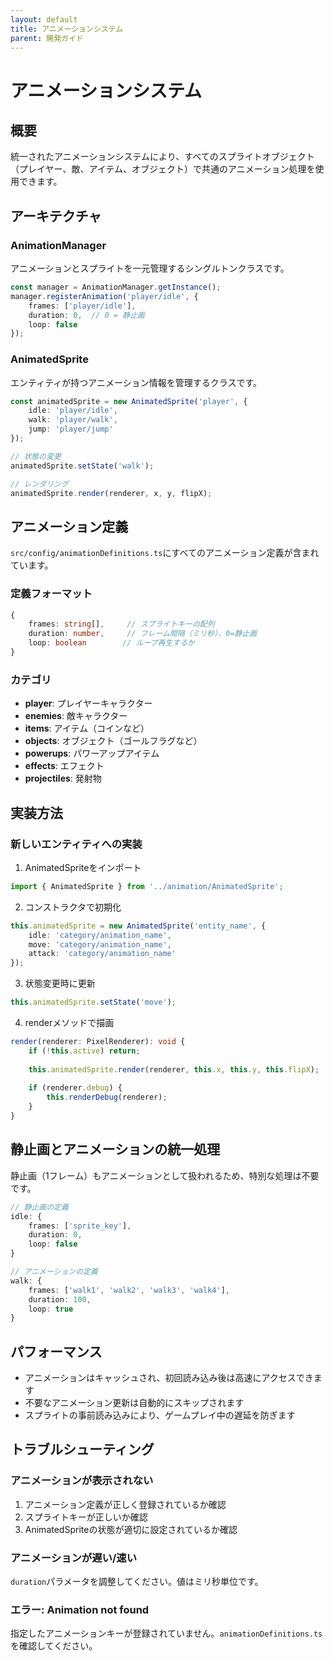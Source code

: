```yaml
---
layout: default
title: アニメーションシステム
parent: 開発ガイド
---
```


# アニメーションシステム

## 概要

統一されたアニメーションシステムにより、すべてのスプライトオブジェクト（プレイヤー、敵、アイテム、オブジェクト）で共通のアニメーション処理を使用できます。

## アーキテクチャ

### AnimationManager

アニメーションとスプライトを一元管理するシングルトンクラスです。

```typescript
const manager = AnimationManager.getInstance();
manager.registerAnimation('player/idle', {
    frames: ['player/idle'],
    duration: 0,  // 0 = 静止画
    loop: false
});
```

### AnimatedSprite

エンティティが持つアニメーション情報を管理するクラスです。

```typescript
const animatedSprite = new AnimatedSprite('player', {
    idle: 'player/idle',
    walk: 'player/walk',
    jump: 'player/jump'
});

// 状態の変更
animatedSprite.setState('walk');

// レンダリング
animatedSprite.render(renderer, x, y, flipX);
```

## アニメーション定義

`src/config/animationDefinitions.ts`にすべてのアニメーション定義が含まれています。

### 定義フォーマット

```typescript
{
    frames: string[],     // スプライトキーの配列
    duration: number,     // フレーム間隔（ミリ秒）、0=静止画
    loop: boolean        // ループ再生するか
}
```

### カテゴリ

- **player**: プレイヤーキャラクター
- **enemies**: 敵キャラクター
- **items**: アイテム（コインなど）
- **objects**: オブジェクト（ゴールフラグなど）
- **powerups**: パワーアップアイテム
- **effects**: エフェクト
- **projectiles**: 発射物

## 実装方法

### 新しいエンティティへの実装

1. AnimatedSpriteをインポート
```typescript
import { AnimatedSprite } from '../animation/AnimatedSprite';
```

2. コンストラクタで初期化
```typescript
this.animatedSprite = new AnimatedSprite('entity_name', {
    idle: 'category/animation_name',
    move: 'category/animation_name',
    attack: 'category/animation_name'
});
```

3. 状態変更時に更新
```typescript
this.animatedSprite.setState('move');
```

4. renderメソッドで描画
```typescript
render(renderer: PixelRenderer): void {
    if (!this.active) return;
    
    this.animatedSprite.render(renderer, this.x, this.y, this.flipX);
    
    if (renderer.debug) {
        this.renderDebug(renderer);
    }
}
```

## 静止画とアニメーションの統一処理

静止画（1フレーム）もアニメーションとして扱われるため、特別な処理は不要です。

```typescript
// 静止画の定義
idle: {
    frames: ['sprite_key'],
    duration: 0,
    loop: false
}

// アニメーションの定義
walk: {
    frames: ['walk1', 'walk2', 'walk3', 'walk4'],
    duration: 100,
    loop: true
}
```

## パフォーマンス

- アニメーションはキャッシュされ、初回読み込み後は高速にアクセスできます
- 不要なアニメーション更新は自動的にスキップされます
- スプライトの事前読み込みにより、ゲームプレイ中の遅延を防ぎます

## トラブルシューティング

### アニメーションが表示されない

1. アニメーション定義が正しく登録されているか確認
2. スプライトキーが正しいか確認
3. AnimatedSpriteの状態が適切に設定されているか確認

### アニメーションが遅い/速い

`duration`パラメータを調整してください。値はミリ秒単位です。

### エラー: Animation not found

指定したアニメーションキーが登録されていません。`animationDefinitions.ts`を確認してください。
